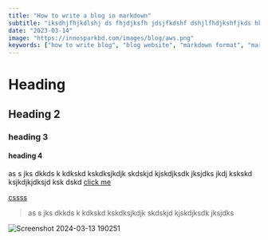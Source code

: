 ```yaml
---
title: "How to write a blog in markdown"
subtitle: "iksdhjfhjkdlshj ds fhjdjksfh jdsjfkdshf dshjlfhdjkshfjkds hkjh jkdh jdksf hkjsd"
date: "2023-03-14"
image: "https://innosparkbd.com/images/blog/aws.png"
keywords: ["how to write blog", "blog website", "markdown format", "markdown file"]
---
```


# Heading
## Heading 2
### heading 3
#### heading 4

as s jks dkkds k kdkskd kskdksjkdjk skdskjd kjskdjksdk jksjdks jkdj kskskd ksjkdjkjdksjd ksk dskd [click me](https://google.com)

[cssss]([https://google.com/](https://www.roopokar.com/)https://www.roopokar.com/)

> as s jks dkkds k kdkskd kskdksjkdjk skdskjd kjskdjksdk jksjdks

![Screenshot 2024-03-13 190251](https://github.com/moyshik7/innospark-web/assets/58624651/15602c5c-82b5-4996-93cf-1582bfcb3b1a)

